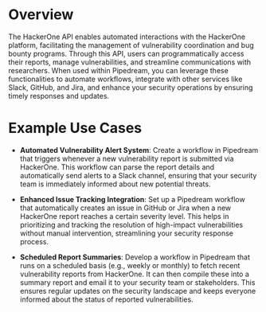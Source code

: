 # Overview

The HackerOne API enables automated interactions with the HackerOne platform, facilitating the management of vulnerability coordination and bug bounty programs. Through this API, users can programmatically access their reports, manage vulnerabilities, and streamline communications with researchers. When used within Pipedream, you can leverage these functionalities to automate workflows, integrate with other services like Slack, GitHub, and Jira, and enhance your security operations by ensuring timely responses and updates.

# Example Use Cases

- **Automated Vulnerability Alert System**: Create a workflow in Pipedream that triggers whenever a new vulnerability report is submitted via HackerOne. This workflow can parse the report details and automatically send alerts to a Slack channel, ensuring that your security team is immediately informed about new potential threats.

- **Enhanced Issue Tracking Integration**: Set up a Pipedream workflow that automatically creates an issue in GitHub or Jira when a new HackerOne report reaches a certain severity level. This helps in prioritizing and tracking the resolution of high-impact vulnerabilities without manual intervention, streamlining your security response process.

- **Scheduled Report Summaries**: Develop a workflow in Pipedream that runs on a scheduled basis (e.g., weekly or monthly) to fetch recent vulnerability reports from HackerOne. It can then compile these into a summary report and email it to your security team or stakeholders. This ensures regular updates on the security landscape and keeps everyone informed about the status of reported vulnerabilities.

